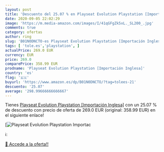 ```yaml
---
layout: post
title: 'Descuento del 25.07 % en Playseat Evolution Playstation [Importac'
date: 2020-09-05 22:02:29
image: 'https://m.media-amazon.com/images/I/41qGFgZk5xL._SL200_.jpg'
comments: true
category: ofertas
author: ring
slug: 'B01N0DNCTO-es Playseat Evolution Playstation [Importación Inglesa]'
tags: [ 'tole.es','playstation', ]
actualPrice: 269.0 EUR
currency: EUR
price: 269.0
comparePrice: 358.99 EUR
prodname: 'Playseat Evolution Playstation [Importación Inglesa]'
country: 'es'
flag: '🇪🇸'
buyurl: 'https://www.amazon.es/dp/B01N0DNCTO/?tag=tolees-21'
descuento: '25.07'
average: '298.99666666666667'
---
```


Tienes [Playseat Evolution Playstation [Importación Inglesa]](https://www.amazon.es/dp/B01N0DNCTO/?tag=tolees-21) con un 25.07 % de descuento con precio de oferta de 269.0 EUR (original: 358.99 EUR) en el siguiente enlace!

[![Playseat Evolution Playstation [Importac](https://m.media-amazon.com/images/I/41qGFgZk5xL._SL200_.jpg)](https://www.amazon.es/dp/B01N0DNCTO/?tag=tolees-21)

ℹ️:


[🛒 Accede a la oferta!!](https://www.amazon.es/dp/B01N0DNCTO/?tag=tolees-21)
